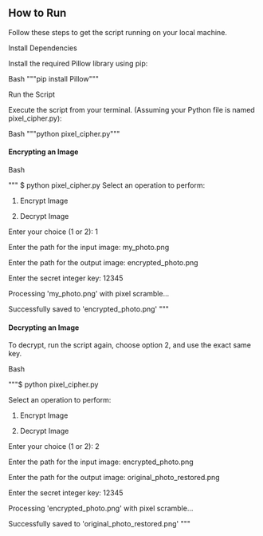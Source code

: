 ## How to Run
Follow these steps to get the script running on your local machine.

Install Dependencies

Install the required Pillow library using pip:

Bash
"""pip install Pillow"""


Run the Script

Execute the script from your terminal. (Assuming your Python file is named pixel_cipher.py):

Bash
"""python pixel_cipher.py"""



#### Encrypting an Image

Bash

""" $ python pixel_cipher.py
Select an operation to perform:

1. Encrypt Image

2. Decrypt Image

Enter your choice (1 or 2): 1

Enter the path for the input image: my_photo.png

Enter the path for the output image: encrypted_photo.png

Enter the secret integer key: 12345

Processing 'my_photo.png' with pixel scramble...

Successfully saved to 'encrypted_photo.png' """


#### Decrypting an Image

To decrypt, run the script again, choose option 2, and use the exact same key.

Bash

"""$ python pixel_cipher.py

Select an operation to perform:

1. Encrypt Image

2. Decrypt Image

Enter your choice (1 or 2): 2

Enter the path for the input image: encrypted_photo.png

Enter the path for the output image: original_photo_restored.png

Enter the secret integer key: 12345

Processing 'encrypted_photo.png' with pixel scramble...

Successfully saved to 'original_photo_restored.png' """

